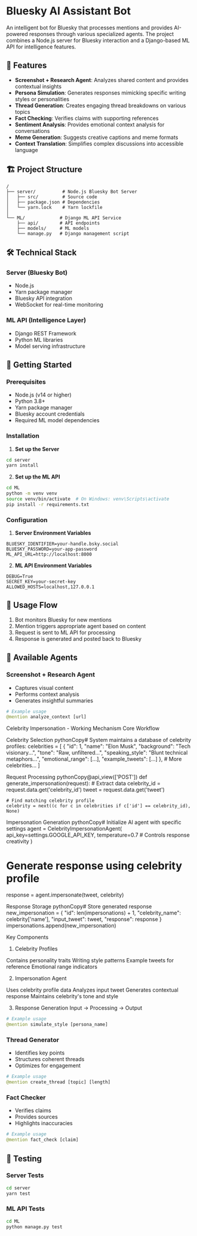 # Bluesky AI Assistant Bot

An intelligent bot for Bluesky that processes mentions and provides AI-powered responses through various specialized agents. The project combines a Node.js server for Bluesky interaction and a Django-based ML API for intelligence features.

## 🚀 Features

- **Screenshot + Research Agent**: Analyzes shared content and provides contextual insights
- **Persona Simulation**: Generates responses mimicking specific writing styles or personalities
- **Thread Generation**: Creates engaging thread breakdowns on various topics
- **Fact Checking**: Verifies claims with supporting references
- **Sentiment Analysis**: Provides emotional context analysis for conversations
- **Meme Generation**: Suggests creative captions and meme formats
- **Context Translation**: Simplifies complex discussions into accessible language

## 🏗️ Project Structure

```
/
├── server/          # Node.js Bluesky Bot Server
│   ├── src/         # Source code
│   ├── package.json # Dependencies
│   └── yarn.lock    # Yarn lockfile
│
└── ML/             # Django ML API Service
    ├── api/        # API endpoints
    ├── models/     # ML models
    └── manage.py   # Django management script
```

## 🛠️ Technical Stack

### Server (Bluesky Bot)
- Node.js
- Yarn package manager
- Bluesky API integration
- WebSocket for real-time monitoring

### ML API (Intelligence Layer)
- Django REST Framework
- Python ML libraries
- Model serving infrastructure

## 🚦 Getting Started

### Prerequisites
- Node.js (v14 or higher)
- Python 3.8+
- Yarn package manager
- Bluesky account credentials
- Required ML model dependencies

### Installation

1. **Set up the Server**
```bash
cd server
yarn install
```

2. **Set up the ML API**
```bash
cd ML
python -m venv venv
source venv/bin/activate  # On Windows: venv\Scripts\activate
pip install -r requirements.txt
```

### Configuration

1. **Server Environment Variables**
```env
BLUESKY_IDENTIFIER=your-handle.bsky.social
BLUESKY_PASSWORD=your-app-password
ML_API_URL=http://localhost:8000
```

2. **ML API Environment Variables**
```env
DEBUG=True
SECRET_KEY=your-secret-key
ALLOWED_HOSTS=localhost,127.0.0.1
```

## 🔄 Usage Flow

1. Bot monitors Bluesky for new mentions
2. Mention triggers appropriate agent based on content
3. Request is sent to ML API for processing
4. Response is generated and posted back to Bluesky

## 🤖 Available Agents

### Screenshot + Research Agent
- Captures visual content
- Performs context analysis
- Generates insightful summaries

```python
# Example usage
@mention analyze_context [url]
```

Celebrity Impersonation - Working Mechanism
Core Workflow

Celebrity Selection
pythonCopy# System maintains a database of celebrity profiles:
celebrities = [
    {
        "id": 1,
        "name": "Elon Musk",
        "background": "Tech visionary...",
        "tone": "Raw, unfiltered...",
        "speaking_style": "Blunt technical metaphors...",
        "emotional_range": [...],
        "example_tweets": [...]
    },
    # More celebrities...
]

Request Processing
pythonCopy@api_view(['POST'])
def generate_impersonation(request):
    # Extract data
    celebrity_id = request.data.get('celebrity_id')
    tweet = request.data.get('tweet')

    # Find matching celebrity profile
    celebrity = next((c for c in celebrities if c['id'] == celebrity_id), None)

Impersonation Generation
pythonCopy# Initialize AI agent with specific settings
agent = CelebrityImpersonationAgent(
    api_key=settings.GOOGLE_API_KEY,
    temperature=0.7  # Controls response creativity
)

# Generate response using celebrity profile
response = agent.impersonate(tweet, celebrity)

Response Storage
pythonCopy# Store generated response
new_impersonation = {
    "id": len(impersonations) + 1,
    "celebrity_name": celebrity['name'],
    "input_tweet": tweet,
    "response": response
}
impersonations.append(new_impersonation)


Key Components
1. Celebrity Profiles

Contains personality traits
Writing style patterns
Example tweets for reference
Emotional range indicators

2. Impersonation Agent

Uses celebrity profile data
Analyzes input tweet
Generates contextual response
Maintains celebrity's tone and style

3. Response Generation
Input → Processing → Output

```python
# Example usage
@mention simulate_style [persona_name]
```

### Thread Generator
- Identifies key points
- Structures coherent threads
- Optimizes for engagement

```python
# Example usage
@mention create_thread [topic] [length]
```

### Fact Checker
- Verifies claims
- Provides sources
- Highlights inaccuracies

```python
# Example usage
@mention fact_check [claim]
```

## 🧪 Testing

### Server Tests
```bash
cd server
yarn test
```

### ML API Tests
```bash
cd ML
python manage.py test
```





